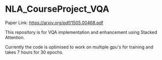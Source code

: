 # NLA_CourseProject_VQA

Paper Link: https://arxiv.org/pdf/1505.00468.pdf

This repository is for VQA implementation and enhancement using Stacked Attention.

Currently the code is optimised to work on multiple gpu's for training and takes 7 hours for 30 epochs.
